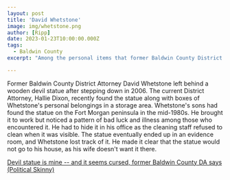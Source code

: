 ```yaml
---
layout: post
title: 'David Whetstone'
image: img/whetstone.png
author: [Ripp]
date: 2023-01-23T10:00:00.000Z
tags:
  - Baldwin County
excerpt: "Among the personal items that former Baldwin County District Attorney David Whetstone left behind after leaving office in 2006, easily the most curious was a wooden statue of a devil... 'Devil statue is mine -- and it seems cursed'" 

---
```


Former Baldwin County District Attorney David Whetstone left behind a wooden devil statue after stepping down in 2006. The current District Attorney, Hallie Dixon, recently found the statue along with boxes of Whetstone's personal belongings in a storage area. Whetstone's sons had found the statue on the Fort Morgan peninsula in the mid-1980s. He brought it to work but noticed a pattern of bad luck and illness among those who encountered it. He had to hide it in his office as the cleaning staff refused to clean when it was visible. The statue eventually ended up in an evidence room, and Whetstone lost track of it. He made it clear that the statue would not go to his house, as his wife doesn't want it there.

[Devil statue is mine -- and it seems cursed, former Baldwin County DA says (Political Skinny)](https://www.al.com/live/2011/01/political_skinny_former_baldwin_county_da_devil_statue.html)